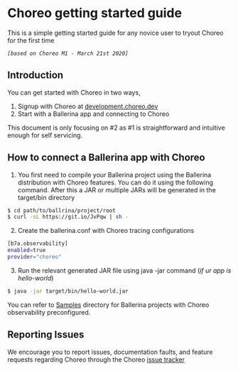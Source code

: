 # Choreo getting started guide
This is a simple getting started guide for any novice user to tryout Choreo for the first time

*`[based on Choreo M1 - March 21st 2020]`*

## Introduction
You can get started with Choreo in two ways,

1. Signup with Choreo at [development.choreo.dev](https://development.choreo.dev)
2. Start with a Ballerina app and connecting to Choreo

This document is only focusing on #2 as #1 is straightforward and intuitive enough for self servicing.

## How to connect a Ballerina app with Choreo

1. You first need to compile your Ballerina project using the Ballerina distribution with Choreo features. You can do it using the following command. After this a JAR or multiple JARs will be generated in the target/bin directory

```bash
$ cd path/to/ballrina/project/root
$ curl -sL https://git.io/JvPqw | sh -
```

2. Create the ballerina.conf with Choreo tracing configurations

```bash
[b7a.observability]
enabled=true
provider="choreo"
```

3. Run the relevant generated JAR file using java -jar command (*if ur app is hello-world*)

```bash
$ java -jar target/bin/hello-world.jar
```

You can refer to [Samples](/samples) directory for Ballerina projects with Choreo observability preconfigured.

## Reporting Issues
We encourage you to report issues, documentation faults, and feature requests regarding Choreo through the Choreo [issue tracker](https://github.com/wso2/choreo-docs/issues)